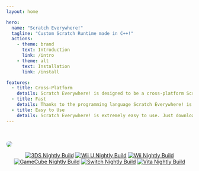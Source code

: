```yaml
---
layout: home

hero:
  name: "Scratch Everywhere!"
  tagline: "Custom Scratch Runtime made in C++!"
  actions:
    - theme: brand
      text: Introduction
      link: /intro
    - theme: alt
      text: Installation
      link: /install

features:
  - title: Cross-Platform
    details: Scratch Everywhere! is designed to be a cross-platform Scratch runtime for old homebrew consoles.
  - title: Fast
    details: Thanks to the programming language Scratch Everywhere! is written in (C++), it's extremely fast compare to normal Scratch.
  - title: Easy to Use
    details: Scratch Everywhere! is extremely easy to use. Just download it from the app store, add your projects, and start playing!
---
```


<img src="https://github.com/ScratchEverywhere/ScratchEverywhere/raw/main/scratchcats3ds.gif" style="border-radius: 12px; margin-top: 2rem;" />

<p align="center" class="nightly-builds">
<a href="https://github.com/ScratchEverywhere/ScratchEverywhere/actions/workflows/nightly-3ds.yml"><img src="https://github.com/ScratchEverywhere/ScratchEverywhere/actions/workflows/nightly-3ds.yml/badge.svg" alt="3DS Nightly Build"></a> <a href="https://github.com/ScratchEverywhere/ScratchEverywhere/actions/workflows/nightly-wiiu.yml"><img src="https://github.com/ScratchEverywhere/ScratchEverywhere/actions/workflows/nightly-wiiu.yml/badge.svg" alt="Wii U Nightly Build"></a> <a href="https://github.com/ScratchEverywhere/ScratchEverywhere/actions/workflows/nightly-wii.yml"><img src="https://github.com/ScratchEverywhere/ScratchEverywhere/actions/workflows/nightly-wii.yml/badge.svg" alt="Wii Nightly Build"></a> <a href="https://github.com/ScratchEverywhere/ScratchEverywhere/actions/workflows/nightly-gamecube.yml"><img src="https://github.com/ScratchEverywhere/ScratchEverywhere/actions/workflows/nightly-gamecube.yml/badge.svg" alt="GameCube Nightly Build"></a> <a href="https://github.com/ScratchEverywhere/ScratchEverywhere/actions/workflows/nightly-switch.yml"><img src="https://github.com/ScratchEverywhere/ScratchEverywhere/actions/workflows/nightly-switch.yml/badge.svg" alt="Switch Nightly Build"></a> <a href="https://github.com/ScratchEverywhere/ScratchEverywhere/actions/workflows/nightly-vita.yml"><img src="https://github.com/ScratchEverywhere/ScratchEverywhere/actions/workflows/nightly-vita.yml/badge.svg" alt="Vita Nightly Build"></a></p>
